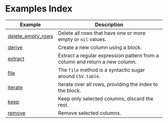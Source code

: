 # Examples Index

Example | Description
---|---
[delete_empty_rows](https://github.com/DannyBen/datamix/tree/examples/examples/delete_empty_rows#delete_empty_rows) | Delete all rows that have one or more empty or `nil` values.
[derive](https://github.com/DannyBen/datamix/tree/examples/examples/derive#derive) | Create a new column using a block. 
[extract](https://github.com/DannyBen/datamix/tree/examples/examples/extract#extract) | Extract a regular expression pattern from a column and return a new column.
[file](https://github.com/DannyBen/datamix/tree/examples/examples/file#file) | The `file` method is a syntactic sugar around `CSV.table`.
[iterate](https://github.com/DannyBen/datamix/tree/examples/examples/iterate#iterate) | Iterate over all rows, providing the index to the block.
[keep](https://github.com/DannyBen/datamix/tree/examples/examples/keep#keep) | Keep only selected columns, discard the rest.
[remove](https://github.com/DannyBen/datamix/tree/examples/examples/remove#remove) | Remove selected columns.